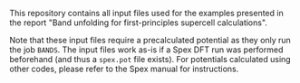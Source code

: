 This repository contains all input files used for the examples presented in the report "Band unfolding for first-principles supercell calculations".

Note that these input files require a precalculated potential as they only run the job `BANDS`. The input files work as-is if a Spex DFT run was performed beforehand (and thus a `spex.pot` file exists). For potentials calculated using other codes, please refer to the Spex manual for instructions.
